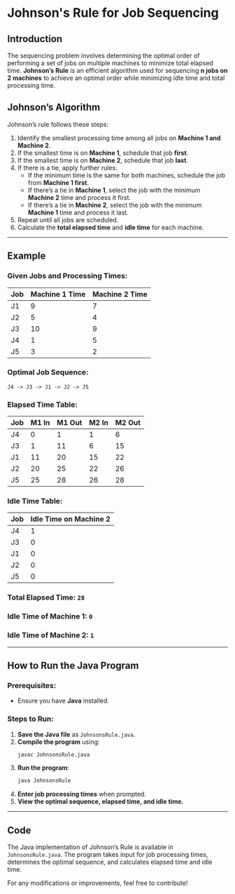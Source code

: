 # Johnson's Rule for Job Sequencing

## Introduction
The sequencing problem involves determining the optimal order of performing a set of jobs on multiple machines to minimize total elapsed time. **Johnson’s Rule** is an efficient algorithm used for sequencing **n jobs on 2 machines** to achieve an optimal order while minimizing idle time and total processing time.

## Johnson’s Algorithm
Johnson’s rule follows these steps:
1. Identify the smallest processing time among all jobs on **Machine 1 and Machine 2**.
2. If the smallest time is on **Machine 1**, schedule that job **first**.
3. If the smallest time is on **Machine 2**, schedule that job **last**.
4. If there is a tie, apply further rules:
   - If the minimum time is the same for both machines, schedule the job from **Machine 1 first**.
   - If there’s a tie in **Machine 1**, select the job with the minimum **Machine 2** time and process it first.
   - If there’s a tie in **Machine 2**, select the job with the minimum **Machine 1** time and process it last.
5. Repeat until all jobs are scheduled.
6. Calculate the **total elapsed time** and **idle time** for each machine.

---
## Example
### Given Jobs and Processing Times:
| Job | Machine 1 Time | Machine 2 Time |
|----|-------------|-------------|
| J1 | 9 | 7 |
| J2 | 5 | 4 |
| J3 | 10 | 9 |
| J4 | 1 | 5 |
| J5 | 3 | 2 |

### Optimal Job Sequence:
```
J4 -> J3 -> J1 -> J2 -> J5
```

### Elapsed Time Table:
| Job | M1 In | M1 Out | M2 In | M2 Out |
|----|------|------|------|------|
| J4 | 0  | 1  | 1  | 6  |
| J3 | 1  | 11 | 6  | 15 |
| J1 | 11 | 20 | 15 | 22 |
| J2 | 20 | 25 | 22 | 26 |
| J5 | 25 | 28 | 26 | 28 |

### Idle Time Table:
| Job | Idle Time on Machine 2 |
|----|----------------------|
| J4 | 1 |
| J3 | 0 |
| J1 | 0 |
| J2 | 0 |
| J5 | 0 |

### Total Elapsed Time: `28`
### Idle Time of Machine 1: `0`
### Idle Time of Machine 2: `1`

---
## How to Run the Java Program
### **Prerequisites:**
- Ensure you have **Java** installed.

### **Steps to Run:**
1. **Save the Java file** as `JohnsonsRule.java`.
2. **Compile the program** using:
   ```sh
   javac JohnsonsRule.java
   ```
3. **Run the program**:
   ```sh
   java JohnsonsRule
   ```
4. **Enter job processing times** when prompted.
5. **View the optimal sequence, elapsed time, and idle time.**

---
## Code
The Java implementation of Johnson’s Rule is available in `JohnsonsRule.java`. The program takes input for job processing times, determines the optimal sequence, and calculates elapsed time and idle time.

For any modifications or improvements, feel free to contribute!


